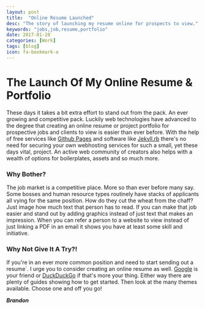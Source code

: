 ```yaml
---
layout: post
title:  "Online Resume Launched"
desc: "The story of launching my resume online for prospects to view."
keywords: "jobs,job,resume,portfolio"
date: 2017-01-28
categories: [Work]
tags: [blog]
icon: fa-bookmark-o
---
```


# The Launch Of My Online Resume & Portfolio

These days it takes a bit extra effort to stand out from the pack. An ever growing and competitive pack. Luckily web technologies have advanced to the degree that creating an online resume or project portfolio for prospective jobs and clients to view is easier than ever before. With the help of free services like [Github Pages](https://pages.github.com/) and software like [Jekyll.rb](https://jekyllrb.com/) there's no need for securing your own webhosting services for such a small, yet these days vital, project. An active web community of creators also helps with a wealth of options for boilerplates, assets and so much more.

### Why Bother?

The job market is a competitive place. More so than ever before many say. Some bosses and human resource types routinely have stacks of applicants all vying for the same position. How do they cut the wheat from the chaff? Just image how much text that person has to read. If you can make that job easier and stand out by adding graphics instead of just text that makes an impression. When you can refer a person to a website to view instead of just linking a PDF in an email it shows you have at least some skill and initiative.

### Why Not Give It A Try?!

If you're in an ever more common position and need to start sending out a resume`. I urge you to consider creating an online resume as well. [Google](https://www.google.com) is your friend or [DuckDuckGo](https://duckduckgo.com/) if that's more your thing. Either way there are plenty of guides showing how to get started. Then look at the many themes available. Choose one and off you go!

**_Brandon_**
